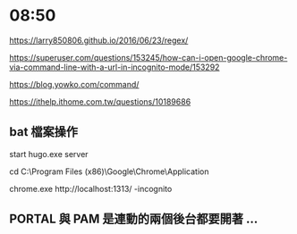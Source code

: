 # 08:50

<https://larry850806.github.io/2016/06/23/regex/>

<https://superuser.com/questions/153245/how-can-i-open-google-chrome-via-command-line-with-a-url-in-incognito-mode/153292>

<https://blog.yowko.com/command/>

<https://ithelp.ithome.com.tw/questions/10189686>

## bat 檔案操作

start hugo.exe server

cd C:\Program Files (x86)\Google\Chrome\Application

chrome.exe http://localhost:1313/ -incognito

## PORTAL 與 PAM 是連動的兩個後台都要開著 ...
